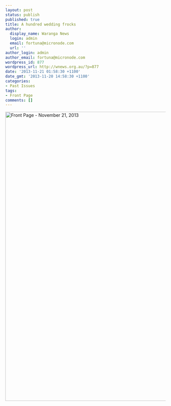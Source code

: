 ```yaml
---
layout: post
status: publish
published: true
title: A hundred wedding frocks
author:
  display_name: Waranga News
  login: admin
  email: fortuna@micronode.com
  url: ''
author_login: admin
author_email: fortuna@micronode.com
wordpress_id: 877
wordpress_url: http://wnews.org.au/?p=877
date: '2013-11-21 01:58:30 +1100'
date_gmt: '2013-11-20 14:58:30 +1100'
categories:
- Past Issues
tags:
- Front Page
comments: []
---
```

<p><a href="http://wnews.org.au/wp-content/uploads/2013/11/frontpage-20131121.pdf"><img class="alignnone size-full wp-image-875" alt="Front Page - November 21, 2013" src="http://wnews.org.au/wp-content/uploads/2013/11/frontpage-20131121.png" width="624" height="907" /></a></p>
